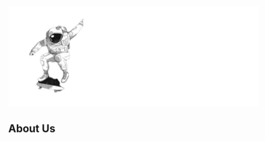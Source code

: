 <div align="center">
  <img alt="Vexial" src="https://github.com/Vexial-Bot/.github/raw/main/profile/vexiala.png">
</div>

## About Us
